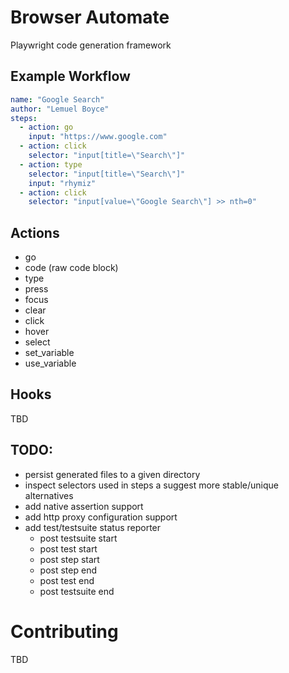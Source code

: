 # Browser Automate
Playwright code generation framework


## Example Workflow

```yaml
name: "Google Search"
author: "Lemuel Boyce"
steps:
  - action: go
    input: "https://www.google.com"
  - action: click
    selector: "input[title=\"Search\"]"
  - action: type
    selector: "input[title=\"Search\"]"
    input: "rhymiz"
  - action: click
    selector: "input[value=\"Google Search\"] >> nth=0"
```


## Actions

* go
* code (raw code block)
* type
* press
* focus
* clear
* click
* hover
* select
* set_variable
* use_variable


## Hooks
TBD


## TODO:
* persist generated files to a given directory
* inspect selectors used in steps a suggest more stable/unique alternatives
* add native assertion support
* add http proxy configuration support
* add test/testsuite status reporter
  * post testsuite start
  * post test start
  * post step start
  * post step end
  * post test end
  * post testsuite end


# Contributing
TBD